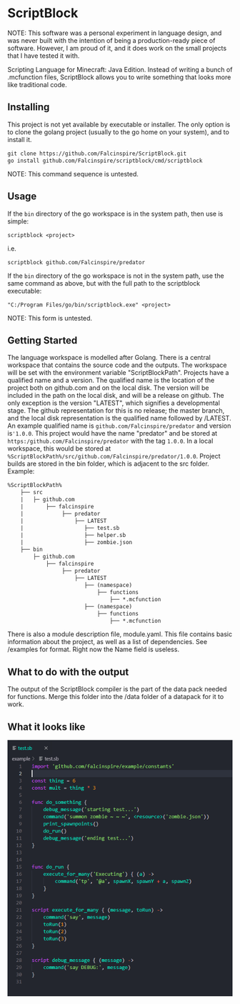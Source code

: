 # ScriptBlock

NOTE: This software was a personal experiment in language design, and was never built with the intention of being a production-ready piece of software. However, I am proud of it, and it does work on the small projects that I have tested it with.

Scripting Language for Minecraft: Java Edition. Instead of writing a bunch of .mcfunction files, ScriptBlock allows you to write something that looks more like traditional code.

## Installing

This project is not yet available by executable or installer. The only option is to clone the golang project (usually to the go home on your system), and to install it.
```
git clone https://github.com/Falcinspire/ScriptBlock.git
go install github.com/Falcinspire/scriptblock/cmd/scriptblock
```
NOTE: This command sequence is untested.

## Usage

If the `bin` directory of the go workspace is in the system path, then use is simple:
```
scriptblock <project> 
```
i.e.
```
scriptblock github.com/Falcinspire/predator
```
If the `bin` directory of the go workspace is not in the system path, use the same command as above, but with the full path to the scriptblock executable:
```
"C:/Program Files/go/bin/scriptblock.exe" <project> 
```
NOTE: This form is untested.

## Getting Started

The language workspace is modelled after Golang. There is a central workspace that contains the source code and the outputs. The workspace will be set with the environment variable "ScriptBlockPath". 
Projects have a qualified name and a version. The qualified name is the location of the project both on github.com and on the local disk. The version will be included in the path on the local disk, and will be a release on github. The only exception is the version "LATEST", which signifies a developmental stage. The github representation for this is no release; the master branch, and the local disk representation is the qualified name followed by /LATEST.
An example qualified name is `github.com/Falcinspire/predator` and version is`'1.0.0`. This project would have the name "predator" and be stored at  `https:/github.com/Falcinspire/predator` with the tag `1.0.0`. In a local workspace, this would be stored at `%ScriptBlockPath%/src/github.com/Falcinspire/predator/1.0.0`.
Project builds are stored in the bin folder, which is adjacent to the src folder. 
Example:

    %ScriptBlockPath%
        ├── src                                            
        |   ├─ github.com                                  
        |       ├── falcinspire                          
        |            ├── predator 
        |                ├── LATEST
        |                   ├── test.sb                 
        |                   ├── helper.sb                   
        |                   ├── zombie.json                   
        ├── bin                                           
            ├─ github.com                
                ├── falcinspire
                     ├── predator 
                         ├── LATEST
                            ├── (namespace)
                                ├── functions
                                    ├── *.mcfunction
                            ├── (namespace)
                                ├── functions
                                    ├── *.mcfunction

There is also a module description file, module.yaml. This file contains basic information about the project, as well as a list of dependencies. See /examples for format. Right now the Name field is useless.

## What to do with the output 

The output of the ScriptBlock compiler is the part of the data pack needed for functions. Merge this folder into the /data folder of a datapack for it to work.

## What it looks like

![Screenshot](https://github.com/Falcinspire/ScriptBlock/blob/dev/screenshot.png)
